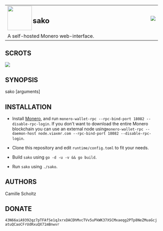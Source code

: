 <table width="100%">
	<tr>
		<td align="left" width="70">
			<img src="https://punpun.moe/qsQX.svg" height="80" align="left">
			<h2>sako</h2>
		</td>
		<td align="right" width="20%">
			<a href="https://goreportcard.com/report/github.com/onodera-punpun/sako">
				<img src="https://goreportcard.com/badge/github.com/onodera-punpun/sako">
			</a>
		</td>
	</tr>
	<tr>
		<td colspan="2">
			A self-hosted Monero web-interface.
		</td>
	</tr>
</table>


## SCROTS

![](https://punpun.moe/9N93.png)


## SYNOPSIS

sako [arguments]


## INSTALLATION

* Install [Monero](https://getmonero.org/), and run `monero-wallet-rpc
--rpc-bind-port 18082 --disable-rpc-login`. If you don't want to download the
entire Monero blockchain you can use an external node using`monero-wallet-rpc
--daemon-host node.viaxmr.com --rpc-bind-port 18082 --disable-rpc-login`.

* Clone this repository and edit `runtime/config.toml` to fit your needs.

* Build `sako` using `go -d -u -v && go build`.

* Run `sako` using `./sako`.



## AUTHORS

Camille Scholtz


## DONATE

`43N66aiA9392qz7pTFAfSe1qJxrxDACDhMvcTVv5uPkWK37XSCMxaeqg2PTp8NeZMuaGcjatuQCaoCFrUdRxuQX71mBnwvr`
